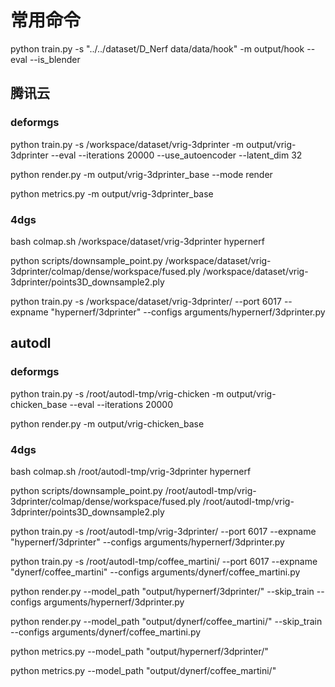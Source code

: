 # 常用命令

python train.py -s "../../dataset/D_Nerf data/data/hook" -m output/hook --eval --is_blender

## 腾讯云

### deformgs

python train.py -s /workspace/dataset/vrig-3dprinter -m output/vrig-3dprinter  --eval --iterations 20000 --use_autoencoder --latent_dim 32

python render.py -m output/vrig-3dprinter_base --mode render

python metrics.py -m output/vrig-3dprinter_base

### 4dgs

bash colmap.sh /workspace/dataset/vrig-3dprinter hypernerf

python scripts/downsample_point.py /workspace/dataset/vrig-3dprinter/colmap/dense/workspace/fused.ply /workspace/dataset/vrig-3dprinter/points3D_downsample2.ply

python train.py -s  /workspace/dataset/vrig-3dprinter/ --port 6017 --expname "hypernerf/3dprinter" --configs arguments/hypernerf/3dprinter.py

## autodl

### deformgs

python train.py -s /root/autodl-tmp/vrig-chicken -m output/vrig-chicken_base --eval --iterations 20000

python render.py -m output/vrig-chicken_base

### 4dgs

bash colmap.sh /root/autodl-tmp/vrig-3dprinter hypernerf

python scripts/downsample_point.py /root/autodl-tmp/vrig-3dprinter/colmap/dense/workspace/fused.ply /root/autodl-tmp/vrig-3dprinter/points3D_downsample2.ply

python train.py -s  /root/autodl-tmp/vrig-3dprinter/ --port 6017 --expname "hypernerf/3dprinter" --configs arguments/hypernerf/3dprinter.py

python train.py -s  /root/autodl-tmp/coffee_martini/ --port 6017 --expname "dynerf/coffee_martini" --configs arguments/dynerf/coffee_martini.py

python render.py --model_path "output/hypernerf/3dprinter/"  --skip_train --configs arguments/hypernerf/3dprinter.py

python render.py --model_path "output/dynerf/coffee_martini/"  --skip_train --configs arguments/dynerf/coffee_martini.py

python metrics.py --model_path "output/hypernerf/3dprinter/"

python metrics.py --model_path "output/dynerf/coffee_martini/"
